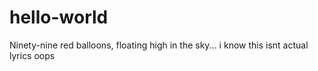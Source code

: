 # hello-world

Ninety-nine red balloons, floating high in the sky...
i know this isnt actual lyrics
oops
